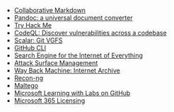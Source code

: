 - [Collaborative Markdown][link01]
- [Pandoc: a universal document converter][link02]
- [Try Hack Me][link03]
- [CodeQL: Discover vulnerabilities across a codebase][link04]
- [Scalar: Git VGFS][link05]
- [GitHub CLI][link06]
- [Search Engine for the Internet of Everything][link07]
- [Attack Surface Management][link08]
- [Way Back Machine: Internet Archive][link09]
- [Recon-ng][link10]
- [Maltego][link11]
- [Microsoft Learning with Labs on GitHub][link12]
- [Microsoft 365 Licensing][link13]

[link02]: https://pandoc.org/
[link01]: https://hackmd.io/home/
[link03]: https://tryhackme.com/
[link04]: https://codeql.github.com/
[link05]: https://github.com/microsoft/scalar/
[link06]: https://github.com/cli/cli/
[link07]: https://www.shodan.io/
[link08]: https://search.censys.io/
[link09]: https://archive.org/web/
[link10]: https://github.com/lanmaster53/recon-ng/
[link11]: https://www.maltego.com/
[link12]: https://github.com/MicrosoftLearning/
[link13]: https://m365maps.com/
